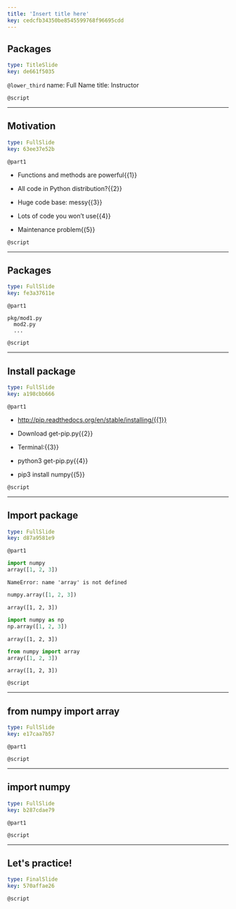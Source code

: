 ```yaml
---
title: 'Insert title here'
key: cedcfb34350be8545599768f96695cdd
---
```


## Packages

```yaml
type: TitleSlide
key: de661f5035
```

`@lower_third`
name: Full Name
title: Instructor

`@script`


---

## Motivation

```yaml
type: FullSlide
key: 63ee37e52b
```

`@part1`
- Functions and methods are powerful{{1}}

- All code in Python distribution?{{2}}

- Huge code base: messy{{3}}

- Lots of code you won’t use{{4}}

- Maintenance problem{{5}}



`@script`


---

## Packages

```yaml
type: FullSlide
key: fe3a37611e
```

`@part1`
```out
pkg/mod1.py
  mod2.py
  ...
```



`@script`


---

## Install package

```yaml
type: FullSlide
key: a198cbb666
```

`@part1`
- http://pip.readthedocs.org/en/stable/installing/{{1}}

- Download get-pip.py{{2}}

- Terminal:{{3}}

- python3 get-pip.py{{4}}

- pip3 install numpy{{5}}



`@script`


---

## Import package

```yaml
type: FullSlide
key: d87a9581e9
```

`@part1`
```py
import numpy
array([1, 2, 3])
```

```out
NameError: name 'array' is not defined
```

```py
numpy.array([1, 2, 3])
```

```out
array([1, 2, 3])
```

```py
import numpy as np
np.array([1, 2, 3])
```

```out
array([1, 2, 3])
```

```py
from numpy import array
array([1, 2, 3])
```

```out
array([1, 2, 3])
```

`@script`


---

## from numpy import array

```yaml
type: FullSlide
key: e17caa7b57
```

`@part1`


`@script`


---

## import numpy

```yaml
type: FullSlide
key: b287cdae79
```

`@part1`


`@script`


---

## Let's practice!

```yaml
type: FinalSlide
key: 570affae26
```

`@script`
